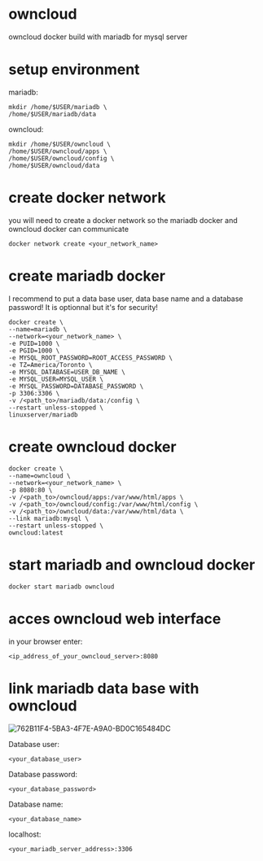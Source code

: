 # owncloud

owncloud docker build with mariadb for mysql server

# setup environment

mariadb:

    mkdir /home/$USER/mariadb \
    /home/$USER/mariadb/data

owncloud:

    mkdir /home/$USER/owncloud \
    /home/$USER/owncloud/apps \
    /home/$USER/owncloud/config \
    /home/$USER/owncloud/data

# create docker network

you will need to create a docker network so the mariadb docker and owncloud docker can communicate 

    docker network create <your_network_name>

# create mariadb docker

I recommend to put a data base user, data base name and a database password! It is optionnal but it's for security!

    docker create \
    --name=mariadb \
    --network=<your_network_name> \
    -e PUID=1000 \
    -e PGID=1000 \
    -e MYSQL_ROOT_PASSWORD=ROOT_ACCESS_PASSWORD \
    -e TZ=America/Toronto \
    -e MYSQL_DATABASE=USER_DB_NAME \
    -e MYSQL_USER=MYSQL_USER \
    -e MYSQL_PASSWORD=DATABASE_PASSWORD \
    -p 3306:3306 \
    -v /<path_to>/mariadb/data:/config \
    --restart unless-stopped \
    linuxserver/mariadb

# create owncloud docker

    docker create \
    --name=owncloud \
    --network=<your_network_name> \
    -p 8080:80 \
    -v /<path_to>/owncloud/apps:/var/www/html/apps \
    -v /<path_to>/owncloud/config:/var/www/html/config \
    -v /<path_to>/owncloud/data:/var/www/html/data \
    --link mariadb:mysql \
    --restart unless-stopped \
    owncloud:latest

# start mariadb and owncloud docker

    docker start mariadb owncloud
    
# acces owncloud web interface

in your browser enter:

    <ip_address_of_your_owncloud_server>:8080

# link mariadb data base with owncloud

![762B11F4-5BA3-4F7E-A9A0-BD0C165484DC](https://user-images.githubusercontent.com/68618182/88479950-d48af100-cf20-11ea-9c20-dd4e238e4301.png)

Database user: 

    <your_database_user>

Database password: 

    <your_database_password>

Database name: 

    <your_database_name>

localhost:

    <your_mariadb_server_address>:3306
